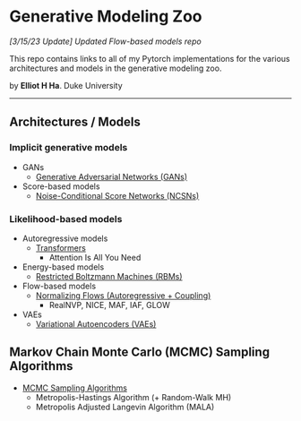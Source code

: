 # Generative Modeling Zoo

*[3/15/23 Update] Updated Flow-based models repo*

This repo contains links to all of my Pytorch implementations for the various architectures and models in the generative modeling zoo.

by **Elliot H Ha**. Duke University

---

## Architectures / Models

### Implicit generative models
- GANs
   - [Generative Adversarial Networks (GANs)](https://github.com/elliothha/generative-adversarial-networks)
- Score-based models
   - [Noise-Conditional Score Networks (NCSNs)](https://github.com/elliothha/noise-conditional-score-networks)
 
### Likelihood-based models
 - Autoregressive models
   - [Transformers](https://github.com/elliothha/transformers)
       - Attention Is All You Need
 - Energy-based models
    - [Restricted Boltzmann Machines (RBMs)](https://github.com/elliothha/restricted-boltzmann-machines)
 - Flow-based models
   - [Normalizing Flows (Autoregressive + Coupling)](https://github.com/elliothha/normalizing-flows)
      - RealNVP, NICE, MAF, IAF, GLOW
- VAEs
  - [Variational Autoencoders (VAEs)](https://github.com/elliothha/variational-autoencoders)


## Markov Chain Monte Carlo (MCMC) Sampling Algorithms

- [MCMC Sampling Algorithms](https://github.com/elliothha/mcmc-sampling-algos)
    - Metropolis-Hastings Algorithm (+ Random-Walk MH)
    - Metropolis Adjusted Langevin Algorithm (MALA)
